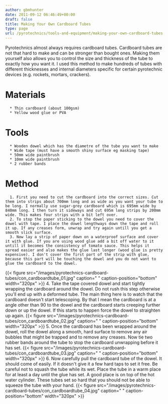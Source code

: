 ```yaml
---
author: gbmhunter
date: 2011-09-12 06:46:49+00:00
draft: false
title: Making Your Own Cardboard Tubes
type: page
url: /pyrotechnics/tools-and-equipment/making-your-own-cardboard-tubes
---
```


Pyrotechnics almost always requires cardboard tubes. Cardboard tubes are not that hard to make and can be stronger than bought ones. Making them yourself also allows you to control the size and thickness of the tube to exactly how you want it. I used this method to make hundreds of tubes with different thicknesses and internal diameters specific for certain pyrotechnic devices (e.g. rockets, mortars, crackers).


# Materials





	  * Thin cardboard (about 100gsm)
	  * Yellow wood glue or PVA



# Tools





	  * Wooden dowel which has the diametre of the tube you want to make
	  * Wide tape (must have a smooth shiny surface eg masking tape)
	  * 50mm wide paintbrush
	  * 10mm wide paintbrush
	  * 2 rubber bands



# Method





	  1. First you need to cut the cardboard into the correct sizes. Cut them into strips about 700mm long and as wide as you want your tube to be long. I normally use sugar-grey cardboard which is 695mm wide by 840mm long. I then turn it sideways and cut 695m long strips by 200mm wide. This makes four strips with a bit left over.
	  2. To stop the paper sticking to the dowel you need to cover the dowel with tape. I place the dowel lengthways down the tape and roll it up. If any creases form, unwrap and try again untill you get a smooth slick surface.
	  3. Now lay a strip of paper down on a waterproof surface and cover it with glue. If you are using wood glue add a bit off water to it untill it becomes the consistency of tomato sauce. This helps it spread easier and also makes the glue last longer (wood glue is pretty expensive). I don't cover the first part of the strip with glue, because this part will be touching the dowel and you do not want to glue the cardboard to the dowel.
{{< figure src="/images/pyrotechnics-cardboard-tubes/con_cardboardtube_01.jpg" caption=" " caption-position="bottom" width="320px" >}}
	  4. Take the tape covered dowel and start tightly wrapping the cardboard around the dowel. Do not rush this step otherwise you'll end up with a deformed tube. The main thing here is to watch that the cardboard doesn't start telescoping. By that I mean the cardboard is at a angle other than 90 to the dowel and the cardboard starts creeping further down or up the dowel. If this starts to happen force the dowel to straighten up again.
{{< figure src="/images/pyrotechnics-cardboard-tubes/con_cardboardtube_02.jpg" caption=" " caption-position="bottom" width="320px" >}}
	  5. Once the cardboard has been wrapped around the dowel, roll the dowel along a smooth, hard surface to remove any air bubbles that might be trapped and to remove any creases. Now tie two rubber bands around the tube to stop the cardboard unwrapping before it has set.
{{< figure src="/images/pyrotechnics-cardboard-tubes/con_cardboardtube_03.jpg" caption=" " caption-position="bottom" width="320px" >}}
	  6. Now carefully pull the cardboard tube of the dowel. It should come of easily. If it doesn't give it a few hard taps to set it free. Be careful not to squash the tube while its wet. Place the tube in a warm place for at least a day until the glue has set. A good place is on top of the hot water cylinder. These tubes set so hard that you should not be able to squeeze the tube with your hand.
{{< figure src="/images/pyrotechnics-cardboard-tubes/con_cardboardtube_04.jpg" caption=" " caption-position="bottom" width="320px" >}}


